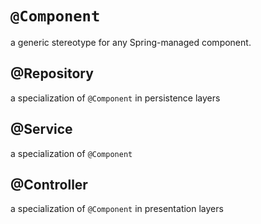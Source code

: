 # `@Component`
a generic stereotype for any Spring-managed component.

## @Repository
a specialization of `@Component` in persistence layers

## @Service
a specialization of `@Component`
## @Controller
a specialization of `@Component` in presentation layers
